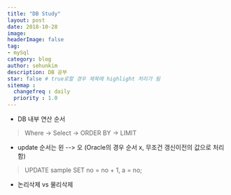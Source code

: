 ```yaml
---
title: "DB Study"
layout: post
date: 2018-10-28
image:
headerImage: false
tag:
- mySql
category: blog
author: sehunkim
description: DB 공부
star: false # true로할 경우 제목에 highlight 처리가 됨
sitemap :
  changefreq : daily
  priority : 1.0
---
```


- DB 내부 연산 순서
> Where -> Select -> ORDER BY -> LIMIT

- update 순서는 왼 --> 오 (Oracle의 경우 순서 x, 무조건 갱신이전의 값으로 처리함)
> UPDATE sample SET no = no + 1, a = no;

- 논리삭제 vs 물리삭제
